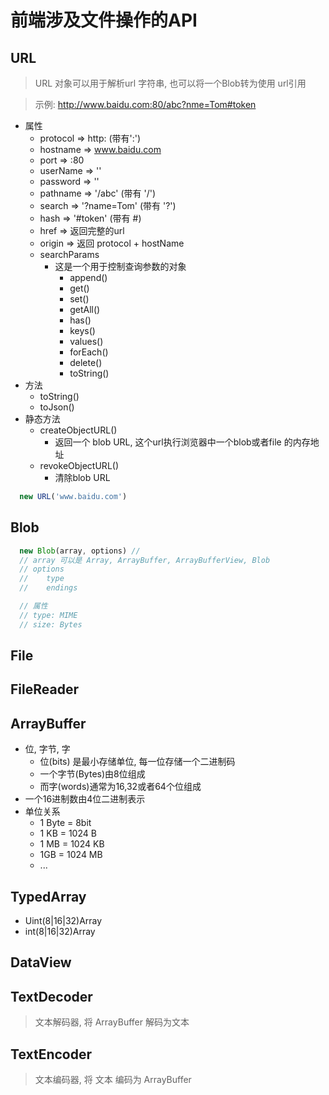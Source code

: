 
# 前端涉及文件操作的API

## URL
> URL 对象可以用于解析url 字符串, 也可以将一个Blob转为使用 url引用

> 示例: http://www.baidu.com:80/abc?nme=Tom#token  
  + 属性
    + protocol => http: (带有':')
    + hostname => www.baidu.com
    + port     => :80 
    + userName => ''
    + password => ''
    + pathname => '/abc' (带有 '/')
    + search   => '?name=Tom' (带有 '?')
    + hash     =>  '#token' (带有 #)
    + href     => 返回完整的url
    + origin   => 返回 protocol + hostName
    + searchParams
      + 这是一个用于控制查询参数的对象
        + append()
        + get()
        + set()
        + getAll()
        + has()
        + keys()
        + values()
        + forEach()
        + delete()
        + toString()
  + 方法
     + toString() 
     + toJson()
  + 静态方法
     + createObjectURL() 
       + 返回一个 blob URL, 这个url执行浏览器中一个blob或者file 的内存地址
     + revokeObjectURL()
       + 清除blob URL
  ```javaScript
    new URL('www.baidu.com')
  ```
## Blob

```javaScript
  new Blob(array, options) //
  // array 可以是 Array, ArrayBuffer, ArrayBufferView, Blob
  // options
  //    type
  //    endings

  // 属性
  // type: MIME
  // size: Bytes
```

## File

## FileReader

## ArrayBuffer
+ 位, 字节, 字
  + 位(bits) 是最小存储单位, 每一位存储一个二进制码
  + 一个字节(Bytes)由8位组成
  + 而字(words)通常为16,32或者64个位组成
+ 一个16进制数由4位二进制表示
+ 单位关系
  + 1 Byte = 8bit
  + 1 KB = 1024 B
  + 1 MB = 1024 KB
  + 1GB = 1024 MB
  + ... 
## TypedArray
+ Uint(8|16|32)Array
+ int(8|16|32)Array

## DataView

## TextDecoder
> 文本解码器, 将 ArrayBuffer 解码为文本

## TextEncoder
> 文本编码器, 将 文本 编码为 ArrayBuffer